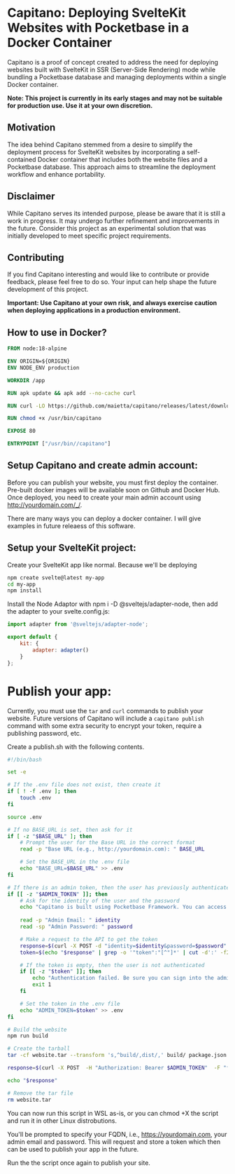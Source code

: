 # Capitano: Deploying SvelteKit Websites with Pocketbase in a Docker Container

Capitano is a proof of concept created to address the need for deploying websites built with SvelteKit in SSR (Server-Side Rendering) mode while bundling a Pocketbase database and managing deployments within a single Docker container.

**Note: This project is currently in its early stages and may not be suitable for production use. Use it at your own discretion.**

## Motivation

The idea behind Capitano stemmed from a desire to simplify the deployment process for SvelteKit websites by incorporating a self-contained Docker container that includes both the website files and a Pocketbase database. This approach aims to streamline the deployment workflow and enhance portability.

## Disclaimer

While Capitano serves its intended purpose, please be aware that it is still a work in progress. It may undergo further refinement and improvements in the future. Consider this project as an experimental solution that was initially developed to meet specific project requirements.

## Contributing

If you find Capitano interesting and would like to contribute or provide feedback, please feel free to do so. Your input can help shape the future development of this project.

**Important: Use Capitano at your own risk, and always exercise caution when deploying applications in a production environment.**

## How to use in Docker?

```Dockerfile
FROM node:18-alpine

ENV ORIGIN=${ORIGIN}
ENV NODE_ENV production

WORKDIR /app

RUN apk update && apk add --no-cache curl

RUN curl -LO https://github.com/maietta/capitano/releases/latest/download/capitano

RUN chmod +x /usr/bin/capitano

EXPOSE 80

ENTRYPOINT ["/usr/bin//capitano"]
```

## Setup Capitano and create admin account:

Before you can publish your website, you must first deploy the container. Pre-built docker images will be available soon on Github and Docker Hub. Once deployed, you need to create your main admin account using http://yourdomain.com/_/.

There are many ways you can deploy a docker container. I will give examples in future releaess of this software.

## Setup your SvelteKit project:

Create your SvelteKit app like normal. Because we'll be deploying

```sh
npm create svelte@latest my-app
cd my-app
npm install
```

Install the Node Adaptor with npm i -D @sveltejs/adapter-node, then add the adapter to your svelte.config.js:

```js
import adapter from '@sveltejs/adapter-node';

export default {
    kit: {
        adapter: adapter()
    }
};
```

# Publish your app:

Currently, you must use the `tar` and `curl` commands to publish your website. Future versions of Capitano will include a `capitano publish` command with some extra security to encrypt your token, require a publishing password, etc.

Create a publish.sh with the following contents.

```sh
#!/bin/bash

set -e

# If the .env file does not exist, then create it
if [ ! -f .env ]; then
    touch .env
fi

source .env

# If no BASE_URL is set, then ask for it
if [ -z "$BASE_URL" ]; then
    # Prompt the user for the Base URL in the correct format
    read -p "Base URL (e.g., http://yourdomain.com): " BASE_URL

    # Set the BASE_URL in the .env file
    echo "BASE_URL=$BASE_URL" >> .env
fi

# If there is an admin token, then the user has previously authenticated
if [[ -z "$ADMIN_TOKEN" ]]; then
    # Ask for the identity of the user and the password
    echo "Capitano is built using Pocketbase Framework. You can access the admin panel at $BASE_URL/_/. Once you create an admin account, you can use those credentials create a token used to publish your web app."
    
    read -p "Admin Email: " identity
    read -sp "Admin Password: " password

    # Make a request to the API to get the token
    response=$(curl -X POST -d "identity=$identity&password=$password" $BASE_URL/api/admins/auth-with-password)
    token=$(echo "$response" | grep -o '"token":"[^"]*' | cut -d':' -f2 | tr -d '"')

    # If the token is empty, then the user is not authenticated
    if [[ -z "$token" ]]; then
        echo "Authentication failed. Be sure you can sign into the admin panel with the credentials you provided, or that you correctly set the BASE_URL in the .env file."
        exit 1
    fi

    # Set the token in the .env file
    echo "ADMIN_TOKEN=$token" >> .env
fi

# Build the website
npm run build

# Create the tarball
tar -cf website.tar --transform 's,^build/,dist/,' build/ package.json package-lock.json

response=$(curl -X POST  -H "Authorization: Bearer $ADMIN_TOKEN"  -F "file=@website.tar" $BASE_URL)

echo "$response"

# Remove the tar file
rm website.tar
```

You can now run this script in WSL as-is, or you can chmod +X the script and run it in other Linux distrobutions.

You'll be prompted to specify your FQDN, i.e., https://yourdomain.com, your admin email and password. This will request and store a token which then can be used to publish your app in the future.

Run the the script once again to publish your site.